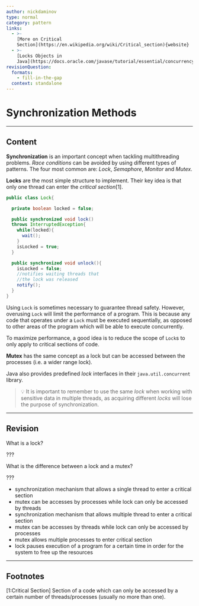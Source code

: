 ```yaml
---
author: nickdaminov
type: normal
category: pattern
links:
  - >-
    [More on Critical
    Section](https://en.wikipedia.org/wiki/Critical_section){website}
  - >-
    [Locks Objects in
    Java](https://docs.oracle.com/javase/tutorial/essential/concurrency/newlocks.html){website}
revisionQuestion:
  formats:
    - fill-in-the-gap
  context: standalone
---
```


# Synchronization Methods


---

## Content

**Synchronization** is an important concept when tackling multithreading problems. *Race conditions* can be avoided by using different types of patterns. The four most common are: *Lock*, *Semaphore*, *Monitor* and *Mutex*.

**Locks** are the most simple structure to implement. Their key idea is that only one thread can enter the *critical section*[1].

```java
public class Lock{

  private boolean locked = false;

  public synchronized void lock()
  throws InterruptedException{
    while(locked){
      wait();
    }
    isLocked = true;
  }

  public synchronized void unlock(){
    isLocked = false;
    //notifies waiting threads that
    //the lock was released
    notify();
  }
}
```

Using `Lock` is sometimes necessary to guarantee thread safety. However, overusing `Lock` will limit the performance of a program. This is because any code that operates under a `Lock` must be executed sequentially, as opposed to other areas of the program which will be able to execute concurrently.

To maximize performance, a good idea is to reduce the scope of `Lock`s to only apply to critical sections of code.

**Mutex** has the same concept as a lock but can be accessed between the processes (i.e. a wider range lock).

Java also provides predefined *lock* interfaces in their `java.util.concurrent` library.

> 💡 It is important to remember to use the same *lock* when working with sensitive data in multiple threads, as acquiring different *locks* will lose the purpose of synchronization.


---

## Revision

What is a lock?

???

What is the difference between a lock and a mutex?

???

- synchronization mechanism that allows a single thread to enter a critical section
- mutex can be accesses by processes while lock can only be accessed by threads
- synchronization mechanism that allows multiple thread to enter a critical section
- mutex can be accesses by threads while lock can only be accessed by processes
- mutex allows multiple processes to enter critical section
- lock pauses execution of a program for a certain time in order for the system to free up the resources


---

## Footnotes

[1:Critical Section]
Section of a code which can only be accessed by a certain number of threads/processes (usually no more than one).
